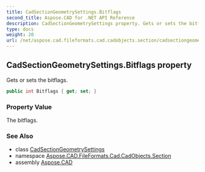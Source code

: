 ```yaml
---
title: CadSectionGeometrySettings.Bitflags
second_title: Aspose.CAD for .NET API Reference
description: CadSectionGeometrySettings property. Gets or sets the bitflags
type: docs
weight: 20
url: /net/aspose.cad.fileformats.cad.cadobjects.section/cadsectiongeometrysettings/bitflags/
---
```

## CadSectionGeometrySettings.Bitflags property

Gets or sets the bitflags.

```csharp
public int Bitflags { get; set; }
```

### Property Value

The bitflags.

### See Also

* class [CadSectionGeometrySettings](../)
* namespace [Aspose.CAD.FileFormats.Cad.CadObjects.Section](../../cadsectiongeometrysettings/)
* assembly [Aspose.CAD](../../../)


